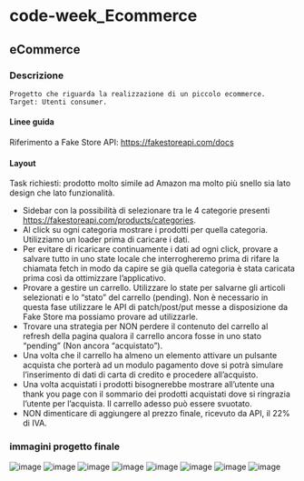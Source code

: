 # code-week_Ecommerce

## eCommerce
### Descrizione
    Progetto che riguarda la realizzazione di un piccolo ecommerce.
    Target: Utenti consumer.

#### Linee guida
   Riferimento a Fake Store API: https://fakestoreapi.com/docs
#### Layout
Task richiesti:
prodotto molto simile ad Amazon ma molto più snello sia lato design che lato funzionalità.
 * Sidebar con la possibilità di selezionare tra le 4 categorie presenti
        https://fakestoreapi.com/products/categories.
 * Al click su ogni categoria mostrare i prodotti per quella categoria. Utilizziamo un loader prima di caricare i dati.    
 * Per evitare di ricaricare continuamente i dati ad ogni click, provare a salvare tutto in uno state locale che interrogheremo prima di rifare la chiamata fetch in modo da
       capire se già quella categoria è stata caricata prima così da ottimizzare l’applicativo.
 * Provare a gestire un carrello. Utilizzare lo state per salvarne gli articoli selezionati e lo “stato” del carrello (pending). Non è necessario in questa fase utilizzare le API di patch/post/put messe a disposizione da Fake Store ma possiamo provare ad utilizzarle.
 * Trovare una strategia per NON perdere il contenuto del carrello al refresh della pagina qualora il carrello ancora fosse in uno stato “pending” (Non ancora “acquistato”).
 * Una volta che il carrello ha almeno un elemento attivare un pulsante acquista che porterà ad un modulo pagamento dove si potrà simulare l’inserimento di dati di carta di credito e procedere all’acquisto.
 * Una volta acquistati i prodotti bisognerebbe mostrare all’utente una thank you page con il sommario dei prodotti acquistati dove si ringrazia l’utente per l’acquista. Il carrello adesso può essere svuotato.
 * NON dimenticare di aggiungere al prezzo finale, ricevuto da API, il 22% di IVA.   

### immagini progetto finale

![image](https://user-images.githubusercontent.com/48923975/114011612-b58d7e80-9865-11eb-9082-7d85a4e3d6d7.png)
![image](https://user-images.githubusercontent.com/48923975/114011662-c807b800-9865-11eb-83bc-390a78c8dbd3.png)
![image](https://user-images.githubusercontent.com/48923975/114011751-e1106900-9865-11eb-848d-5426784d6d65.png)
![image](https://user-images.githubusercontent.com/48923975/114011913-0a30f980-9866-11eb-926b-015c39479f8a.png)
![image](https://user-images.githubusercontent.com/48923975/114012009-1f0d8d00-9866-11eb-9a9a-71e7643171bf.png)
![image](https://user-images.githubusercontent.com/48923975/114012127-3b112e80-9866-11eb-97f2-02760cd0b73d.png)
![image](https://user-images.githubusercontent.com/48923975/114012174-482e1d80-9866-11eb-976d-ed157544f11c.png)
![image](https://user-images.githubusercontent.com/48923975/114012223-59772a00-9866-11eb-9797-342f2641981f.png)








